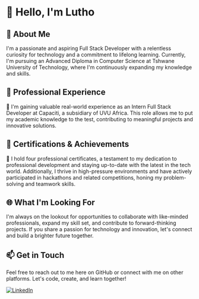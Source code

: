 # 👋 Hello, I'm Lutho 

## 🌟 About Me

I'm a passionate and aspiring Full Stack Developer with a relentless curiosity for technology and a commitment to lifelong learning. Currently, I'm pursuing an Advanced Diploma in Computer Science at Tshwane University of Technology, where I'm continuously expanding my knowledge and skills.

## 💼 Professional Experience

🚀 I'm gaining valuable real-world experience as an Intern Full Stack Developer at Capaciti, a subsidiary of UVU Africa. This role allows me to put my academic knowledge to the test, contributing to meaningful projects and innovative solutions.

## 🧠 Certifications & Achievements

📜 I hold four professional certificates, a testament to my dedication to professional development and staying up-to-date with the latest in the tech world. Additionally, I thrive in high-pressure environments and have actively participated in hackathons and related competitions, honing my problem-solving and teamwork skills.

## 🌐 What I'm Looking For

I'm always on the lookout for opportunities to collaborate with like-minded professionals, expand my skill set, and contribute to forward-thinking projects. If you share a passion for technology and innovation, let's connect and build a brighter future together.

## 📫 Get in Touch

Feel free to reach out to me here on GitHub or connect with me on other platforms. Let's code, create, and learn together!

[![LinkedIn](https://img.shields.io/badge/LinkedIn-Connect-blue)](www.linkedin.com/in/lutho-makasi-8a882b1b0)
